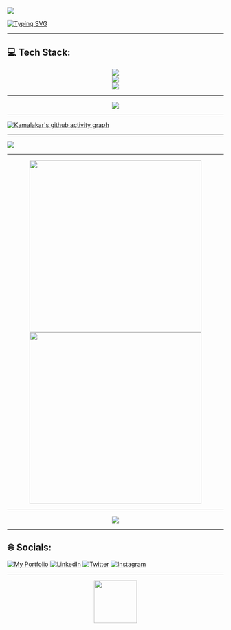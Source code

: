 <img src="https://komarev.com/ghpvc/?username=sgvkamalakar&label=Profile%20views&color=blue&style=flat" /> 


[![Typing SVG](https://readme-typing-svg.demolab.com/?lines=I'm+Kamalakar🤓,+a+CS+Undergrad+hailing+from+Visakhapatnam🌊,+India...;Passionate+about+working+on+GenAI,+LLMs,+and+ML+projects....;&center=true&color=40b983&duration=7000&multiline=false&width=1000)](https://github.com/sgvkamalakar)
 
----

## 💻 Tech Stack:


<p align="center">
  <a href="https://skillicons.dev">
    <img src="https://skillicons.dev/icons?i=python,java,cpp,c,html,css,js" /></br>
    <img src="https://skillicons.dev/icons?i=tensorflow,pytorch,opencv,flask" /></br>
    <img src="https://skillicons.dev/icons?i=gcp,azure,ai,mysql,git,github,aws" /></br>
  </a>
</p>

----

<p align="center">
  <img src ="https://github-readme-streak-stats.herokuapp.com?user=sgvkamalakar&theme=vue-dark&background=00000000&hide_border=true">
</p>

----

[![Kamalakar's github activity graph](https://github-readme-activity-graph.vercel.app/graph?username=sgvkamalakar&theme=vue&bg_color=00000000&hide_border=true)](https://github.com/sgvkamalakar/github-readme-activity-graph)


----

![](https://github-profile-trophy.vercel.app/?username=Sgvkamalakar&theme=radical&no-frame=true&no-bg=false&margin-w=4)

----

<p align="center">
  <img src="https://stats.quine.sh/Sgvkamalakar/github?theme=dark" width="400" />
  <img src="https://stats.quine.sh/Sgvkamalakar/dependencies?theme=dark" width="400" />
</p>

-----

<div align="center">
  <img src="https://api.githubtrends.io/user/svg/Sgvkamalakar/langs"/>
</div>  

-----

## 🌐 Socials:
[![My Portfolio](https://img.shields.io/badge/My%20Portfolio-brightgreen?style=for-the-badge)](https://sgvkamalakar.github.io/)
[![LinkedIn](https://img.shields.io/badge/LinkedIn-%230077B5.svg?style=for-the-badge&logo=linkedin&logoColor=white)](https://www.linkedin.com/in/sgvkamalakar)
[![Twitter](https://img.shields.io/twitter/follow/sgvkamalakar?style=plastic&logo=twitter&logoColor=white)](https://twitter.com/sgvkamalakar)
[![Instagram](https://img.shields.io/badge/its._.me._.kamalakar-%23E4405F?style=plastic&logo=instagram&logoColor=white)](https://www.instagram.com/its._.me._.kamalakar)

-----
<div align="center">
  <img src="https://media.giphy.com/media/M9gbBd9nbDrOTu1Mqx/giphy.gif" width="100"/>
</div>
